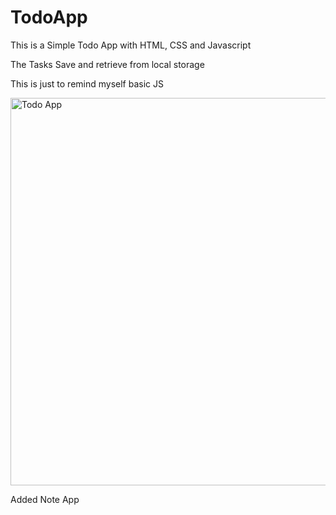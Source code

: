 # TodoApp
This is a Simple Todo App with HTML, CSS and Javascript

The Tasks Save and retrieve from local storage 

This is just to remind myself basic JS

<img width="620" alt="Todo App" src="https://github.com/iamkibet/TodoApp/assets/100912353/b055086e-ddde-4373-b54a-93b6add3c470">

Added Note App

